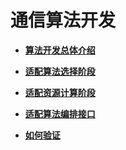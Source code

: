 # 通信算法开发<a name="ZH-CN_TOPIC_0000001941345837"></a>

-   **[算法开发总体介绍](算法开发总体介绍.md)**  

-   **[适配算法选择阶段](适配算法选择阶段.md)**  

-   **[适配资源计算阶段](适配资源计算阶段.md)**  

-   **[适配算法编排接口](适配算法编排接口.md)**  

-   **[如何验证](如何验证.md)**  

